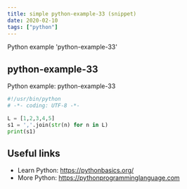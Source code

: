 ```yaml
---
title: simple python-example-33 (snippet)
date: 2020-02-10
tags: ["python"]
---
```

Python example 'python-example-33'


## python-example-33

Python example: python-example-33

```python
#!/usr/bin/python
# -*- coding: UTF-8 -*-

L = [1,2,3,4,5]
s1 = ','.join(str(n) for n in L)
print(s1)


```

## Useful links

- Learn Python: https://pythonbasics.org/
- More Python: https://pythonprogramminglanguage.com

